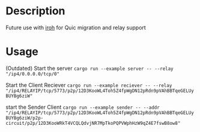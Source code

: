 # Description
Future use with [iroh](https://github.com/n0-computer/iroh) for Quic migration and relay support



# Usage 
(Outdated)
Start the server
```cargo run --example server -- --relay "/ip4/0.0.0.0/tcp/0"```

Start the Client Reciever
```cargo run --example reciever -- --relay "/ip4/RELAYIP/tcp/5773/p2p/12D3KooWL4Toh5Z4fpWgDN12pRdn9pVAhBBTqeGELUyBUYBg6ziW"```


start the Sender Client
```cargo run --example sender -- --addr "/ip4/RELAYIP/tcp/5773/p2p/12D3KooWL4Toh5Z4fpWgDN12pRdn9pVAhBBTqeGELUyBUYBg6ziW/p2p-circuit/p2p/12D3KooWRkT4VCQLQdvjNR7MpTkoPQPVWphHzW9qZ4E7fswB8ow8"```
